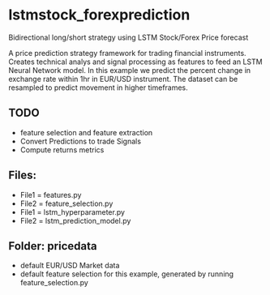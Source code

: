 # lstmstock_forexprediction
Bidirectional long/short strategy using LSTM Stock/Forex Price forecast

A price prediction strategy framework for trading financial instruments.
Creates technical analys and signal processing as features to feed an LSTM Neural Network model.
In this example we predict the percent change in exchange rate within 1hr in EUR/USD instrument. The dataset can be resampled to predict movement in higher timeframes. 

## TODO
- feature selection and feature extraction 
- Convert Predictions to trade Signals
- Compute returns metrics

## Files:
- File1 = features.py
- File2 = feature_selection.py
- File1 = lstm_hyperparameter.py
- File2 = lstm_prediction_model.py

## Folder: pricedata
- default EUR/USD Market data 
- default feature selection for this example, generated by running feature_selection.py



